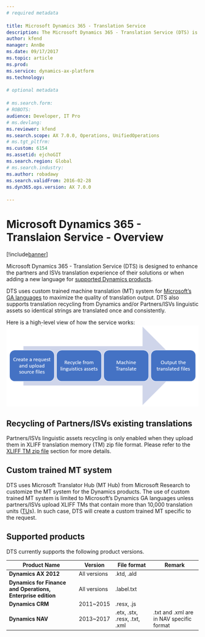 ```yaml
---
# required metadata

title: Microsoft Dynamics 365 - Translation Service
description: The Microsoft Dynamics 365 - Translation Service (DTS) is designed to enhance the partners and ISVs translation experience of their solutions or when adding a new language for supported Dynamics products
author: kfend
manager: AnnBe
ms.date: 09/17/2017
ms.topic: article
ms.prod: 
ms.service: dynamics-ax-platform
ms.technology: 

# optional metadata

# ms.search.form: 
# ROBOTS: 
audience: Developer, IT Pro
# ms.devlang: 
ms.reviewer: kfend
ms.search.scope: AX 7.0.0, Operations, UnifiedOperations
# ms.tgt_pltfrm: 
ms.custom: 6154
ms.assetid: ejchoGIT
ms.search.region: Global
# ms.search.industry: 
ms.author: robadawy
ms.search.validFrom: 2016-02-28
ms.dyn365.ops.version: AX 7.0.0

---
```


# Microsoft Dynamics 365 - Translaion Service - Overview

[!include[banner](../includes/banner.md)]

Microsoft Dynamics 365 - Translation Service (DTS) is designed to enhance the partners and ISVs translation experience of their solutions or when adding a new language for [supported Dynamics products](./translation-service-overview.md#supported-products).  

DTS uses custom trained machine translation (MT) system for [Microsoft’s GA languages](./use-translation-service.md#glossary) to maximize the quality of translation output. DTS also supports translation recycling from Dynamics and/or Partners/ISVs linguistic assets so identical strings are translated once and consistently. 

Here is a high-level view of how the service works:
![alt text][overview]

[overview]: ./media/dts-overview.png "How the DTS works" 
 
## Recycling of Partners/ISVs existing translations
Partners/ISVs linguistic assets recycling is only enabled when they upload them in XLIFF translation memory (TM) zip file format. Please refer to the [XLIFF TM zip file](./use-translation-service.md#xliff-tm) section for more details. 

## Custom trained MT system
DTS uses Microsoft Translator Hub (MT Hub) from Microsoft Research to customize the MT system for the Dynamics products.
The use of custom trained MT system is limited to Microsoft’s Dynamics GA languages unless partners/ISVs upload XLIFF TMs that contain more than 10,000 translation units ([TU](./use-translation-service.md#glossary)s). In such case, DTS will create a custom trained MT specific to the request. 

## Supported products
DTS currently supports the following product versions.  

Product Name |	Version |	File format |	Remark
--- | --- | --- | ---
**Dynamics AX 2012**	| All versions	| .ktd, .ald	|
**Dynamics for Finance and Operations, Enterprise edition** | All versions |	.label.txt	|
**Dynamics CRM**	| 2011~2015 |	.resx, .js	|
**Dynamics NAV** | 2013~2017	| .etx, .stx, .resx, .txt, .xml |	.txt and .xml are in NAV specific format


